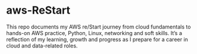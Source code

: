 # aws-ReStart
This repo documents my AWS re/Start journey from cloud fundamentals to hands-on AWS practice, Python, Linux, networking and soft skills. It’s a reflection of my learning, growth and progress as I prepare for a career in cloud and data-related roles.
